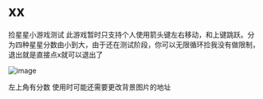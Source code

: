 # xx
捡星星小游戏测试
此游戏暂时只支持个人使用箭头键左右移动，和上键跳跃。分为四种星星分数由小到大，由于还在测试阶段，你可以无限循环捡我没有做限制，退出就是直接点x就可以退出了

![image](https://user-images.githubusercontent.com/94524168/226938373-51ce429d-78da-4343-8d42-702d59813647.png)

左上角有分数
使用时可能还需要更改背景图片的地址
